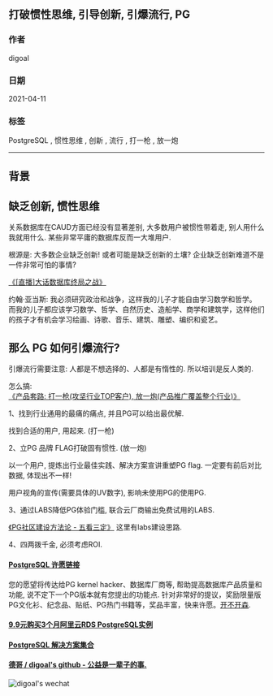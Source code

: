 ## 打破惯性思维, 引导创新, 引爆流行, PG  
  
### 作者  
digoal  
  
### 日期  
2021-04-11   
  
### 标签  
PostgreSQL , 惯性思维 , 创新 , 流行 , 打一枪 , 放一炮   
  
----  
  
## 背景  
  
  
## 缺乏创新, 惯性思维  
关系数据库在CAUD方面已经没有显著差别, 大多数用户被惯性带着走, 别人用什么我就用什么. 某些非常平庸的数据库反而一大堆用户.     
  
根源是: 大多数企业缺乏创新! 或者可能是缺乏创新的土壤? 企业缺乏创新难道不是一件非常可怕的事情?     
  
[《[直播]大话数据库终局之战》](../202009/20200926_03.md)        
  
约翰·亚当斯: 我必须研究政治和战争，这样我的儿子才能自由学习数学和哲学。 而我的儿子都应该学习数学、哲学、自然历史、造船学、商学和建筑学，这样他们的孩子才有机会学习绘画、诗歌、音乐、建筑、雕塑、编织和瓷艺。  
  
## 那么 PG 如何引爆流行?   
  
引爆流行需要注意: 人都是不想选择的、人都是有惰性的. 所以培训是反人类的.      
  
怎么搞: [《产品套路: 打一枪(攻坚行业TOP客户), 放一炮(产品推广覆盖整个行业)》](../202104/20210401_03.md)    
  
1、找到行业通用的最痛的痛点, 并且PG可以给出最优解.   
  
找到合适的用户, 用起来. (打一枪)    
  
2、立PG 品牌 FLAG打破固有惯性. (放一炮)  
  
以一个用户, 提炼出行业最佳实践、解决方案宣讲重塑PG flag. 一定要有前后对比数据, 体现出不一样!    
  
用户视角的宣传(需要具体的UV数字), 影响未使用PG的使用PG.   
  
3、通过LABS降低PG体验门槛, 联合云厂商输出免费试用的LABS.   
  
[《PG社区建设方法论 - 五看三定》](../202103/20210329_01.md)   这里有labs建设思路.    
  
4、四两拨千金, 必须考虑ROI.   
  
  
#### [PostgreSQL 许愿链接](https://github.com/digoal/blog/issues/76 "269ac3d1c492e938c0191101c7238216")
您的愿望将传达给PG kernel hacker、数据库厂商等, 帮助提高数据库产品质量和功能, 说不定下一个PG版本就有您提出的功能点. 针对非常好的提议，奖励限量版PG文化衫、纪念品、贴纸、PG热门书籍等，奖品丰富，快来许愿。[开不开森](https://github.com/digoal/blog/issues/76 "269ac3d1c492e938c0191101c7238216").  
  
  
#### [9.9元购买3个月阿里云RDS PostgreSQL实例](https://www.aliyun.com/database/postgresqlactivity "57258f76c37864c6e6d23383d05714ea")
  
  
#### [PostgreSQL 解决方案集合](https://yq.aliyun.com/topic/118 "40cff096e9ed7122c512b35d8561d9c8")
  
  
#### [德哥 / digoal's github - 公益是一辈子的事.](https://github.com/digoal/blog/blob/master/README.md "22709685feb7cab07d30f30387f0a9ae")
  
  
![digoal's wechat](../pic/digoal_weixin.jpg "f7ad92eeba24523fd47a6e1a0e691b59")
  
